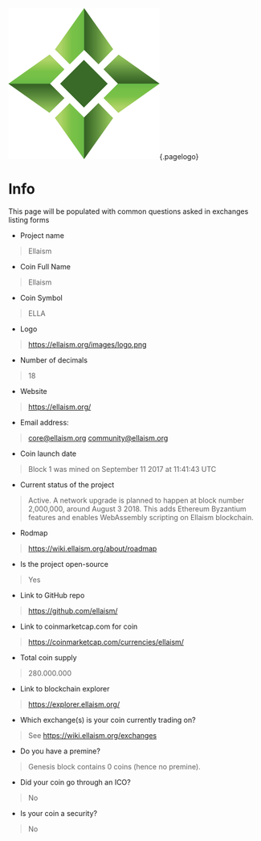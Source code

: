![Logo](/uploads/logo.png "Logo"){.pagelogo}
<!-- TITLE: Listing info -->
<!-- SUBTITLE: Ellaism - A stable network with no premine and no dev fees -->

# Info
This page will be populated with common questions asked in exchanges listing forms

* Project name
> Ellaism

* Coin Full Name
> Ellaism

* Coin Symbol
> ELLA

* Logo
> https://ellaism.org/images/logo.png

* Number of decimals
> 18

* Website
> https://ellaism.org/

* Email address:
> core@ellaism.org community@ellaism.org

* Coin launch date
> Block 1 was mined on September 11 2017 at 11:41:43 UTC

* Current status of the project
> Active. A network upgrade is planned to happen at block number 2,000,000, around August 3 2018. This adds Ethereum Byzantium features and enables WebAssembly scripting on Ellaism blockchain.

* Rodmap
> https://wiki.ellaism.org/about/roadmap

* Is the project open-source
> Yes

* Link to GitHub repo
> https://github.com/ellaism/

* Link to coinmarketcap.com for coin
> https://coinmarketcap.com/currencies/ellaism/

* Total coin supply
> 280.000.000

* Link to blockchain explorer
> https://explorer.ellaism.org/

* Which exchange(s) is your coin currently trading on?
> See https://wiki.ellaism.org/exchanges

* Do you have a premine?
> Genesis block contains 0 coins (hence no premine).

* Did your coin go through an ICO?
> No

* Is your coin a security?
> No
